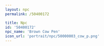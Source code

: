 ```yaml
---
layout: npc
permalink: /50400172

title: Npc
id: '50400172'
npc_name: 'Brown Cow Pen'
icon_url: 'portrait/npc/50000003_cow_p.png'
---
```

